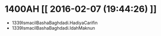 # 1400AH [[ 2016-02-07 (19:44:26) ]]

* 1339IsmacilBashaBaghdadi.HadiyaCarifin
* 1339IsmacilBashaBaghdadi.IdahMaknun
